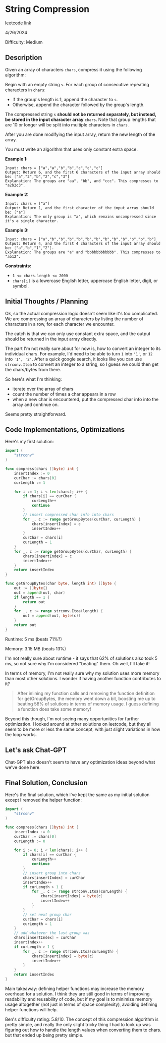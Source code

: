 # String Compression

[leetcode link](https://leetcode.com/problems/string-compression/)

4/26/2024

Difficulty: Medium

## Description

Given an array of characters `chars`, compress it using the following algorithm:

Begin with an empty string `s`. For each group of consecutive repeating characters in `chars`:

-   If the group's length is 1, append the character to `s`.
-   Otherwise, append the character followed by the group's length.

The compressed string `s` **should not be returned separately, but instead, be stored in the input character array** `chars`. Note that group lengths that are 10 or longer will be split into multiple characters in `chars`.

After you are done modifying the input array, return the new length of the array.

You must write an algorithm that uses only constant extra space.

**Example 1:**

```
Input: chars = ["a","a","b","b","c","c","c"]
Output: Return 6, and the first 6 characters of the input array should be: ["a","2","b","2","c","3"]
Explanation: The groups are "aa", "bb", and "ccc". This compresses to "a2b2c3".
```

**Example 2:**

```
Input: chars = ["a"]
Output: Return 1, and the first character of the input array should be: ["a"]
Explanation: The only group is "a", which remains uncompressed since it's a single character.
```

**Example 3:**

```
Input: chars = ["a","b","b","b","b","b","b","b","b","b","b","b","b"]
Output: Return 4, and the first 4 characters of the input array should be: ["a","b","1","2"].
Explanation: The groups are "a" and "bbbbbbbbbbbb". This compresses to "ab12".
```

**Constraints:**

-   `1 <= chars.length <= 2000`
-   `chars[i]` is a lowercase English letter, uppercase English letter, digit, or symbol.

## Initial Thoughts / Planning

Ok, so the actual compression logic doesn't seem like it's too complicated. We are compressing an array of characters by listing the number of characters in a row, for each character we encounter.

The catch is that we can only use constant extra space, and the output should be returned in the input array directly.

The part I'm not really sure about for now is, how to convert an integer to its individual chars. For example, I'd need to be able to turn `1` into `'1'`, or `12` into `'1', '2'`. After a quick google search, it looks like you can use `strconv.Itoa` to convert an integer to a string, so I guess we could then get the chars/bytes from there.

So here's what I'm thinking:

-   iterate over the array of chars
-   count the number of times a char appears in a row
-   when a new char is encountered, put the compressed char info into the array and continue on.

Seems pretty straightforward.

## Code Implementations, Optimizations

Here's my first solution:

```go
import (
    "strconv"
)

func compress(chars []byte) int {
    insertIndex := 0
    curChar := chars[0]
    curLength := 1

    for i := 1; i < len(chars); i++ {
        if chars[i] == curChar {
            curLength++
            continue
        }
        // insert compressed char info into chars
        for _, c := range getGroupBytes(curChar, curLength) {
            chars[insertIndex] = c
            insertIndex++
        }
        curChar = chars[i]
        curLength = 1
    }
    for _, c := range getGroupBytes(curChar, curLength) {
        chars[insertIndex] = c
        insertIndex++
    }
    return insertIndex
}

func getGroupBytes(char byte, length int) []byte {
    out := []byte{}
    out = append(out, char)
    if length == 1 {
        return out
    }
    for _, c := range strconv.Itoa(length) {
        out = append(out, byte(c))
    }
    return out
}
```

Runtime: 5 ms (beats 71%?)

Memory: 3.15 MB (beats 13%)

I'm not really sure about runtime - it says that 62% of solutions also took 5 ms, so not sure why I'm considered "beating" them. Oh well, I'll take it!

In terms of memory, I'm not really sure why my solution uses more memory than most other solutions. I wonder if having another function contributes to it?

> After inlining my function calls and removing the function definition for getGroupBytes, the memory went down a bit, boosting me up to beating 58% of solutions in terms of memory usage. I guess defining a function does take some memory!

Beyond this though, I'm not seeing many opportunities for further optimization. I looked around at other solutions on leetcode, but they all seem to be more or less the same concept, with just slight variations in how the loop works.

## Let's ask Chat-GPT

Chat-GPT also doesn't seem to have any optimization ideas beyond what we've done here.

## Final Solution, Conclusion

Here's the final solution, which I've kept the same as my initial solution except I removed the helper function:

```go
import (
    "strconv"
)

func compress(chars []byte) int {
    insertIndex := 0
    curChar := chars[0]
    curLength := 0

    for i := 0; i < len(chars); i++ {
        if chars[i] == curChar {
            curLength++
            continue
        }
        // insert group into chars
        chars[insertIndex] = curChar
        insertIndex++
        if curLength > 1 {
            for _, c := range strconv.Itoa(curLength) {
                chars[insertIndex] = byte(c)
                insertIndex++
            }
        }
        // set next group char
        curChar = chars[i]
        curLength = 1
    }
    // add whatever the last group was
    chars[insertIndex] = curChar
    insertIndex++
    if curLength > 1 {
        for _, c := range strconv.Itoa(curLength) {
            chars[insertIndex] = byte(c)
            insertIndex++
        }
    }
    return insertIndex
}
```

Main takeaway: defining helper functions may increase the memory overhead for a solution. I think they are still good in terms of improving readability and reusability of code, but if my goal is to minimize memory usage altogether (not just in terms of space complexity), avoiding defining helper functions will help.

Ben's difficulty rating: 5.8/10. The concept of this compression algorithm is pretty simple, and really the only slight tricky thing I had to look up was figuring out how to handle the length values when converting them to chars. but that ended up being pretty simple.
